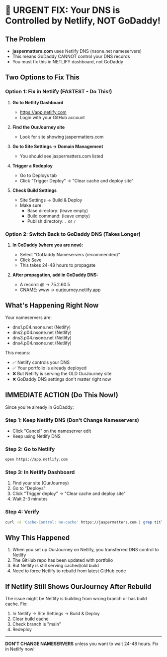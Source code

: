 # 🚨 URGENT FIX: Your DNS is Controlled by Netlify, NOT GoDaddy!

## The Problem
- **jaspermatters.com** uses Netlify DNS (nsone.net nameservers)
- This means GoDaddy CANNOT control your DNS records
- You must fix this in NETLIFY dashboard, not GoDaddy

## Two Options to Fix This

### Option 1: Fix in Netlify (FASTEST - Do This!)

1. **Go to Netlify Dashboard**
   - https://app.netlify.com
   - Login with your GitHub account

2. **Find the OurJourney site**
   - Look for site showing jaspermatters.com

3. **Go to Site Settings → Domain Management**
   - You should see jaspermatters.com listed

4. **Trigger a Redeploy**
   - Go to Deploys tab
   - Click "Trigger Deploy" → "Clear cache and deploy site"

5. **Check Build Settings**
   - Site Settings → Build & Deploy
   - Make sure:
     - Base directory: (leave empty)
     - Build command: (leave empty)
     - Publish directory: `.` or `/`

### Option 2: Switch Back to GoDaddy DNS (Takes Longer)

1. **In GoDaddy (where you are now):**
   - Select "GoDaddy Nameservers (recommended)"
   - Click Save
   - This takes 24-48 hours to propagate

2. **After propagation, add in GoDaddy DNS:**
   - A record: @ → 75.2.60.5
   - CNAME: www → ourjourney.netlify.app

## What's Happening Right Now

Your nameservers are:
- dns1.p04.nsone.net (Netlify)
- dns2.p04.nsone.net (Netlify)
- dns3.p04.nsone.net (Netlify)
- dns4.p04.nsone.net (Netlify)

This means:
- ✅ Netlify controls your DNS
- ✅ Your portfolio is already deployed
- ❌ But Netlify is serving the OLD OurJourney site
- ❌ GoDaddy DNS settings don't matter right now

## IMMEDIATE ACTION (Do This Now!)

Since you're already in GoDaddy:

### Step 1: Keep Netlify DNS (Don't Change Nameservers)
- Click "Cancel" on the nameserver edit
- Keep using Netlify DNS

### Step 2: Go to Netlify
```bash
open https://app.netlify.com
```

### Step 3: In Netlify Dashboard
1. Find your site (OurJourney)
2. Go to "Deploys"
3. Click "Trigger deploy" → "Clear cache and deploy site"
4. Wait 2-3 minutes

### Step 4: Verify
```bash
curl -H 'Cache-Control: no-cache' https://jaspermatters.com | grep title
```

## Why This Happened

1. When you set up OurJourney on Netlify, you transferred DNS control to Netlify
2. The GitHub repo has been updated with portfolio
3. But Netlify is still serving cached/old build
4. Need to force Netlify to rebuild from latest GitHub code

## If Netlify Still Shows OurJourney After Rebuild

The issue might be Netlify is building from wrong branch or has build cache. Fix:

1. In Netlify → Site Settings → Build & Deploy
2. Clear build cache
3. Check branch is "main"
4. Redeploy

---

**DON'T CHANGE NAMESERVERS** unless you want to wait 24-48 hours. Fix in Netlify now!